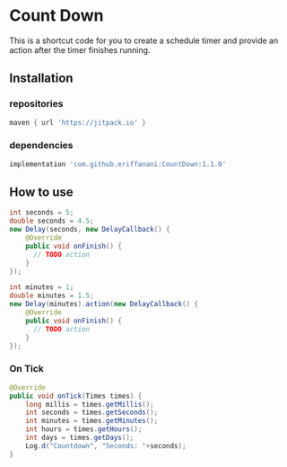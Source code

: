 # Count Down
This is a shortcut code for you to create a schedule timer and provide an action after the timer finishes running.

## Installation

### repositories
```gradle
maven { url 'https://jitpack.io' }
```

### dependencies
```gradle
implementation 'com.github.eriffanani:CountDown:1.1.0'
```

## How to use
```java
int seconds = 5;
double seconds = 4.5;
new Delay(seconds, new DelayCallback() {
    @Override
    public void onFinish() {
      // TODO action
    }
});

int minutes = 1;
double minutes = 1.5;
new Delay(minutes).action(new DelayCallback() {
    @Override
    public void onFinish() {
      // TODO action          
    }
});
```

### On Tick
```java
@Override
public void onTick(Times times) {
    long millis = times.getMillis();
    int seconds = times.getSeconds();
    int minutes = times.getMinutes();
    int hours = times.getHours();
    int days = times.getDays();
    Log.d("Countdown", "Seconds: "+seconds);
}
```
